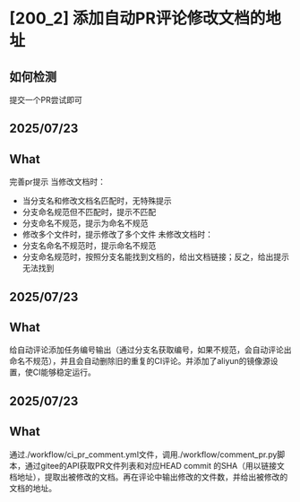 # [200_2] 添加自动PR评论修改文档的地址

## 如何检测
提交一个PR尝试即可

## 2025/07/23

## What

完善pr提示
当修改文档时：
- 当分支名和修改文档名匹配时，无特殊提示
- 分支命名规范但不匹配时，提示不匹配
- 分支命名不规范，提示为命名不规范
- 修改多个文件时，提示修改了多个文件
未修改文档时：
- 分支名命名不规范时，提示命名不规范
- 分支命名规范时，按照分支名能找到文档的，给出文档链接；反之，给出提示无法找到

## 2025/07/23

## What

给自动评论添加任务编号输出（通过分支名获取编号，如果不规范，会自动评论出命名不规范），并且会自动删除旧的重复的CI评论。并添加了aliyun的镜像源设置，使CI能够稳定运行。

## 2025/07/23

## What

通过./workflow/ci_pr_comment.yml文件，调用./workflow/comment_pr.py脚本，通过gitee的API获取PR文件列表和对应HEAD commit 的SHA（用以链接文档地址），提取出被修改的文档。再在评论中输出修改的文件数，并给出被修改的文档的地址。
